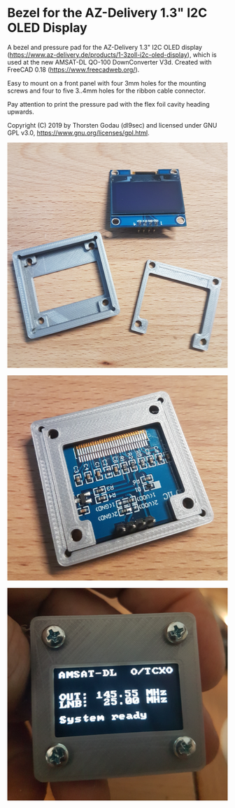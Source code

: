 # Bezel for the AZ-Delivery 1.3" I2C OLED Display
A bezel and pressure pad for the AZ-Delivery 1.3" I2C OLED display (https://www.az-delivery.de/products/1-3zoll-i2c-oled-display), which is used at the new AMSAT-DL QO-100 DownConverter V3d.
Created with FreeCAD 0.18 (https://www.freecadweb.org/).

Easy to mount on a front panel with four 3mm holes for the mounting screws and four to five 3..4mm holes for the ribbon cable connector. 

Pay attention to print the pressure pad with the flex foil cavity heading upwards.

Copyright (C) 2019 by Thorsten Godau (dl9sec) and licensed under GNU GPL v3.0, https://www.gnu.org/licenses/gpl.html.

![alt RF-Powermeter display](https://github.com/dl9sec/Bezel_OLED/raw/master/images/Bezel_AZ-Delivery_OLED_I2C_1.3in_1.png)

![alt RF-Powermeter display](https://github.com/dl9sec/Bezel_OLED/raw/master/images/Bezel_AZ-Delivery_OLED_I2C_1.3in_2.png)

![alt RF-Powermeter display](https://github.com/dl9sec/Bezel_OLED/raw/master/images/Bezel_AZ-Delivery_OLED_I2C_1.3in_3.png)